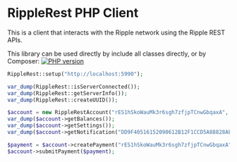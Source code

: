 RippleRest PHP Client
=====================

This is a client that interacts with the Ripple network using the Ripple REST APIs.

This library can be used directly by include all classes directly, or by Composer: [![PHP version](https://badge.fury.io/ph/orzfly%2Fphp-ripple-rest.svg)](http://badge.fury.io/ph/orzfly%2Fphp-ripple-rest)


```php
RippleRest::setup("http://localhost:5990");

var_dump(RippleRest::isServerConnected());
var_dump(RippleRest::getServerInfo());
var_dump(RippleRest::createUUID());

$account = new RippleRestAccount("rES1hSkoWauMk3r6sgh7zfjpTCnwGbqaxA", "sSECRET");
var_dump($account->getBalances());
var_dump($account->getSettings());
var_dump($account->getNotification("DD9F40516152090612B12F1CCD5A88828AEA8813FEBD56D9D6B39ED918F4CCCA"));

$payment = $account->createPayment("rES1hSkoWauMk3r6sgh7zfjpTCnwGbqaxA", "5+XRP");
$account->submitPayment($payment);
```
